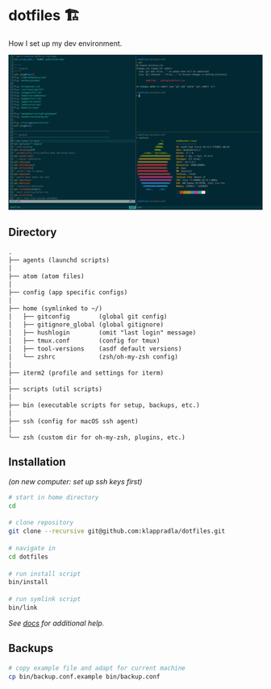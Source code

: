 # dotfiles 🏗

How I set up my dev environment.

![screenshot](./screenshot.png)

## Directory

```
.
├── agents (launchd scripts)
│
├── atom (atom files)
│
├── config (app specific configs)
│
├── home (symlinked to ~/)
│   ├── gitconfig        (global git config)
│   ├── gitignore_global (global gitignore)
│   ├── hushlogin        (omit "last login" message)
│   ├── tmux.conf        (config for tmux)
│   ├── tool-versions    (asdf default versions)
│   └── zshrc            (zsh/oh-my-zsh config)
│
├── iterm2 (profile and settings for iterm)
│
├── scripts (util scripts)
│
├── bin (executable scripts for setup, backups, etc.)
│
├── ssh (config for macOS ssh agent)
│
└── zsh (custom dir for oh-my-zsh, plugins, etc.)
```

## Installation

_(on new computer: set up ssh keys first)_

```sh
# start in home directory
cd

# clone repository
git clone --recursive git@github.com:klappradla/dotfiles.git

# navigate in
cd dotfiles

# run install script
bin/install

# run symlink script
bin/link
```

_See [docs](./DOCS.md) for additional help._

## Backups

```sh
# copy example file and adapt for current machine
cp bin/backup.conf.example bin/backup.conf
```
